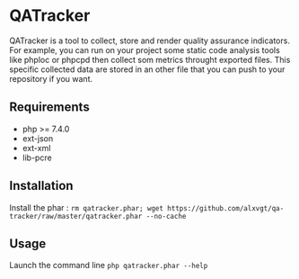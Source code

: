 # QATracker
QATracker is a tool to collect, store and render quality assurance indicators.  
For example, you can run on your project some static code analysis tools like phploc or phpcpd then collect som metrics
throught exported files. This specific collected data are stored in an other file that you can push to your repository if you want.

## Requirements
* php >= 7.4.0
* ext-json  
* ext-xml   
* lib-pcre  

## Installation
Install the phar :
`rm qatracker.phar; wget https://github.com/alxvgt/qa-tracker/raw/master/qatracker.phar --no-cache`

## Usage
Launch the command line
`php qatracker.phar --help`

